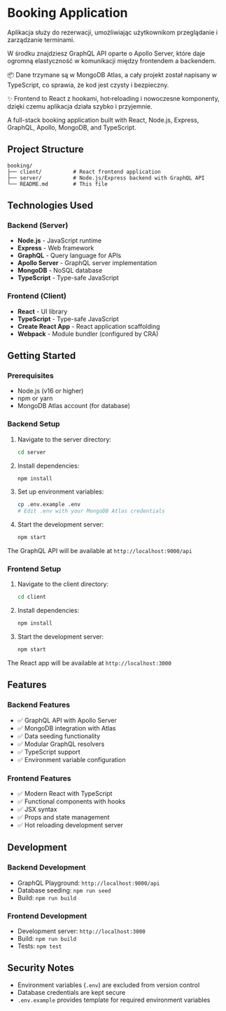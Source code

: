 # Booking Application

Aplikacja służy do rezerwacji, umożliwiając użytkownikom przeglądanie i zarządzanie terminami.

W środku znajdziesz GraphQL API oparte o Apollo Server, które daje ogromną elastyczność w komunikacji między frontendem a backendem.

📦 Dane trzymane są w MongoDB Atlas, a cały projekt został napisany w TypeScript, co sprawia, że kod jest czysty i bezpieczny.

✨ Frontend to React z hookami, hot‑reloading i nowoczesne komponenty, dzięki czemu aplikacja działa szybko i przyjemnie.

A full-stack booking application built with React, Node.js, Express, GraphQL, Apollo, MongoDB, and TypeScript.

## Project Structure

```
booking/
├── client/          # React frontend application
├── server/          # Node.js/Express backend with GraphQL API
└── README.md        # This file
```

## Technologies Used

### Backend (Server)
- **Node.js** - JavaScript runtime
- **Express** - Web framework
- **GraphQL** - Query language for APIs
- **Apollo Server** - GraphQL server implementation
- **MongoDB** - NoSQL database
- **TypeScript** - Type-safe JavaScript

### Frontend (Client)
- **React** - UI library
- **TypeScript** - Type-safe JavaScript
- **Create React App** - React application scaffolding
- **Webpack** - Module bundler (configured by CRA)

## Getting Started

### Prerequisites
- Node.js (v16 or higher)
- npm or yarn
- MongoDB Atlas account (for database)

### Backend Setup

1. Navigate to the server directory:
   ```bash
   cd server
   ```

2. Install dependencies:
   ```bash
   npm install
   ```

3. Set up environment variables:
   ```bash
   cp .env.example .env
   # Edit .env with your MongoDB Atlas credentials
   ```

4. Start the development server:
   ```bash
   npm start
   ```

The GraphQL API will be available at `http://localhost:9000/api`

### Frontend Setup

1. Navigate to the client directory:
   ```bash
   cd client
   ```

2. Install dependencies:
   ```bash
   npm install
   ```

3. Start the development server:
   ```bash
   npm start
   ```

The React app will be available at `http://localhost:3000`

## Features

### Backend Features
- ✅ GraphQL API with Apollo Server
- ✅ MongoDB integration with Atlas
- ✅ Data seeding functionality
- ✅ Modular GraphQL resolvers
- ✅ TypeScript support
- ✅ Environment variable configuration

### Frontend Features
- ✅ Modern React with TypeScript
- ✅ Functional components with hooks
- ✅ JSX syntax
- ✅ Props and state management
- ✅ Hot reloading development server

## Development

### Backend Development
- GraphQL Playground: `http://localhost:9000/api`
- Database seeding: `npm run seed`
- Build: `npm run build`

### Frontend Development
- Development server: `http://localhost:3000`
- Build: `npm run build`
- Tests: `npm test`


## Security Notes

- Environment variables (`.env`) are excluded from version control
- Database credentials are kept secure
- `.env.example` provides template for required environment variables 